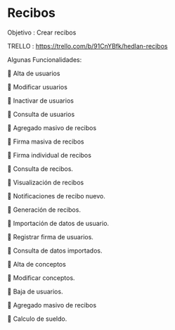 # Recibos

Objetivo :  Crear recibos


TRELLO :  https://trello.com/b/91CnYBfk/hedlan-recibos

Algunas  Funcionalidades:

	Alta de usuarios

	Modificar usuarios

	Inactivar de usuarios

	Consulta de usuarios

	Agregado masivo de recibos

	Firma masiva de recibos

	Firma individual de recibos

	Consulta de recibos.

	Visualización de recibos

	Notificaciones de recibo nuevo.

	Generación de recibos.

	Importación de datos de usuario.

	Registrar firma de usuarios.

	Consulta de datos importados.

	Alta de conceptos

	Modificar conceptos.

	Baja de usuarios.

	Agregado masivo de recibos

	Calculo de sueldo.
